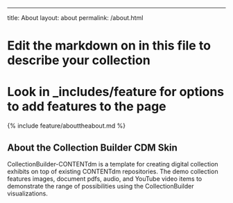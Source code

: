 ---
title: About
layout: about
permalink: /about.html
# Edit the markdown on in this file to describe your collection
# Look in _includes/feature for options to add features to the page

{% include feature/abouttheabout.md %}

## About the Collection Builder CDM Skin

CollectionBuilder-CONTENTdm is a template for creating digital collection exhibits on top of existing CONTENTdm repositories. 
The demo collection features images, document pdfs, audio, and YouTube video items to demonstrate the range of possibilities using the CollectionBuilder visualizations.

